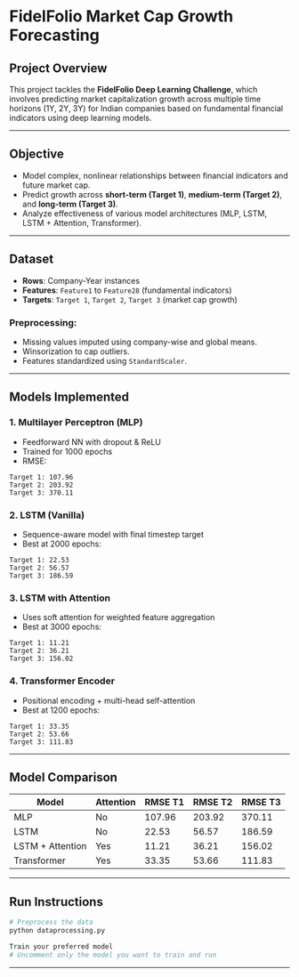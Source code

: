 # FidelFolio Market Cap Growth Forecasting

##  Project Overview
This project tackles the **FidelFolio Deep Learning Challenge**, which involves predicting market capitalization growth across multiple time horizons (1Y, 2Y, 3Y) for Indian companies based on fundamental financial indicators using deep learning models.

---

##  Objective
- Model complex, nonlinear relationships between financial indicators and future market cap.
- Predict growth across **short-term (Target 1)**, **medium-term (Target 2)**, and **long-term (Target 3)**.
- Analyze effectiveness of various model architectures (MLP, LSTM, LSTM + Attention, Transformer).
  

---

##  Dataset
- **Rows**: Company-Year instances  
- **Features**: `Feature1` to `Feature28` (fundamental indicators)  
- **Targets**: `Target 1`, `Target 2`, `Target 3` (market cap growth)

### Preprocessing:
- Missing values imputed using company-wise and global means.
- Winsorization to cap outliers.
- Features standardized using `StandardScaler`.

---

##  Models Implemented

### 1. **Multilayer Perceptron (MLP)**
- Feedforward NN with dropout & ReLU
- Trained for 1000 epochs
- RMSE:
```
Target 1: 107.96
Target 2: 203.92
Target 3: 370.11
```

### 2. **LSTM (Vanilla)**
- Sequence-aware model with final timestep target
- Best at 2000 epochs:
```
Target 1: 22.53
Target 2: 56.57
Target 3: 186.59
```

### 3. **LSTM with Attention**
- Uses soft attention for weighted feature aggregation
- Best at 3000 epochs:
```
Target 1: 11.21
Target 2: 36.21
Target 3: 156.02
```

### 4. **Transformer Encoder**
- Positional encoding + multi-head self-attention
- Best at 1200 epochs:
```
Target 1: 33.35
Target 2: 53.66
Target 3: 111.83
```

---


##  Model Comparison
| Model              | Attention | RMSE T1 | RMSE T2 | RMSE T3 |
|--------------------|-----------|---------|---------|---------|
| MLP                | No        | 107.96  | 203.92  | 370.11  |
| LSTM               | No        | 22.53  | 56.57   | 186.59  |
| LSTM + Attention   | Yes       | 11.21   | 36.21   | 156.02  |
| Transformer        | Yes       | 33.35   | 53.66   | 111.83  |

---

##  Run Instructions
```bash
# Preprocess the data
python dataprocessing.py

Train your preferred model
# Uncomment only the model you want to train and run

```

---




